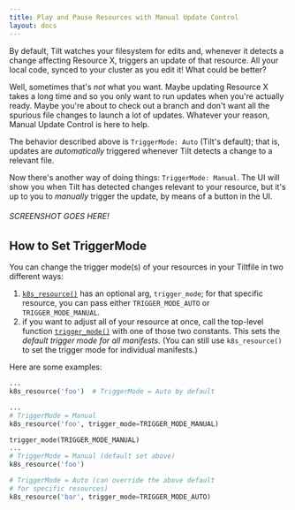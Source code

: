 ```yaml
---
title: Play and Pause Resources with Manual Update Control
layout: docs
---
```


By default, Tilt watches your filesystem for edits and, whenever it detects a change affecting Resource X, triggers an update of that resource. All your local code, synced to your cluster as you edit it! What could be better?

Well, sometimes that's _not_ what you want. Maybe updating Resource X takes a long time and so you only want to run updates when you're actually ready. Maybe you're about to check out a branch and don't want all the spurious file changes to launch a lot of updates. Whatever your reason, Manual Update Control is here to help.

The behavior described above is `TriggerMode: Auto` (Tilt's default); that is, updates are _automatically_ triggered whenever Tilt detects a change to a relevant file.

Now there's another way of doing things: `TriggerMode: Manual`. The UI will show you when Tilt has detected changes relevant to your resource, but it's up to you to _manually_ trigger the update, by means of a button in the UI.

###### SCREENSHOT GOES HERE!

## How to Set TriggerMode
You can change the trigger mode(s) of your resources in your Tiltfile in two different ways:

1. [`k8s_resource()`](/api.html#api.k8s_resource) has an optional arg, `trigger_mode`; for that specific resource, you can pass either `TRIGGER_MODE_AUTO` or `TRIGGER_MODE_MANUAL`.
2. if you want to adjust all of your resource at once, call the top-level function [`trigger_mode()`](/api.html#api.trigger_mode) with one of those two constants. This sets the _default trigger mode for all manifests_. (You can still use `k8s_resource()` to set the trigger mode for individual manifests.)

Here are some examples:
```python
...
k8s_resource('foo')  # TriggerMode = Auto by default
```

```python
...
# TriggerMode = Manual
k8s_resource('foo', trigger_mode=TRIGGER_MODE_MANUAL)
```

```python
trigger_mode(TRIGGER_MODE_MANUAL)
...
# TriggerMode = Manual (default set above)
k8s_resource('foo')

# TriggerMode = Auto (can override the above default
# for specific resources)
k8s_resource('bar', trigger_mode=TRIGGER_MODE_AUTO)
```
